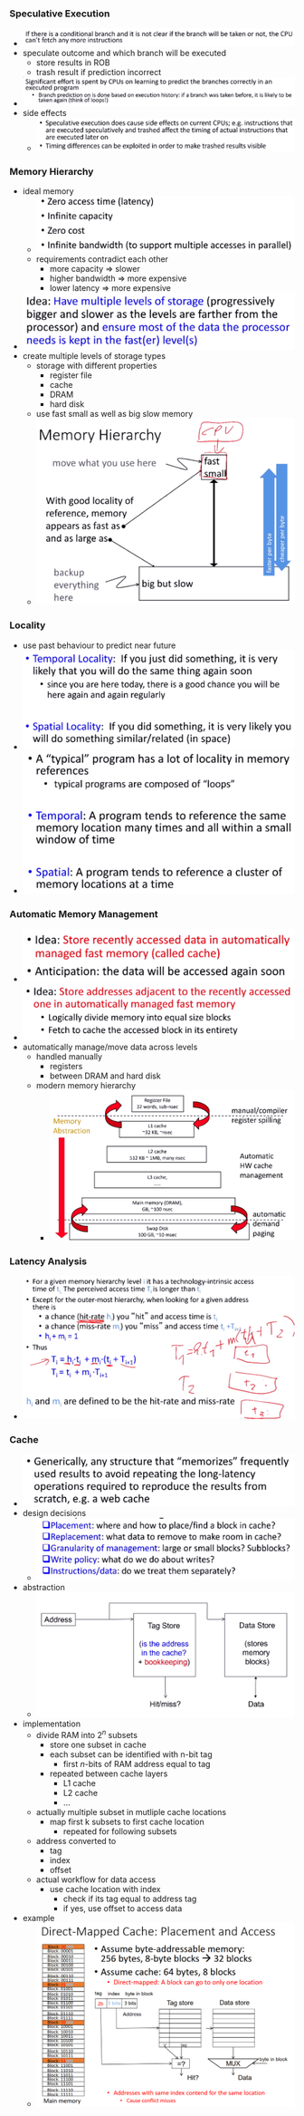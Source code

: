 ### Speculative Execution
+ ![](../../../z_images/Pasted%20image%2020230117122754.png)
+ speculate outcome and which branch will be executed
	+ store results in ROB
	+ trash result if prediction incorrect
+ ![](../../../z_images/Pasted%20image%2020230117122950.png)
+ side effects
	+ ![](../../../z_images/Pasted%20image%2020230117123027.png)

### Memory Hierarchy
+ ideal memory
	+ ![](../../../z_images/Pasted%20image%2020230117123313.png)
	+ requirements contradict each other
		+ more capacity => slower
		+ higher bandwidth => more expensive
		+ lower latency => more expensive
+ ![](../../../z_images/Pasted%20image%2020230117123711.png)
+ create multiple levels of storage types
	+ storage with different properties
		+ register file
		+ cache
		+ DRAM
		+ hard disk
	+ use fast small as well as big slow memory
	+ ![](../../../z_images/Pasted%20image%2020230117123800.png)

### Locality
+ use past behaviour to predict near future
+ ![](../../../z_images/Pasted%20image%2020230117124402.png)
+ ![](../../../z_images/Pasted%20image%2020230117124441.png)

### Automatic Memory Management
+ ![](../../../z_images/Pasted%20image%2020230117124507.png)
+ ![](../../../z_images/Pasted%20image%2020230117124557.png)
+ automatically manage/move data across levels
	+ handled manually
		+ registers
		+ between DRAM and hard disk 
	+ modern memory hierarchy
		+ ![](../../../z_images/Pasted%20image%2020230117124725.png)

### Latency Analysis
+ ![](../../../z_images/Pasted%20image%2020230117125154.png)

### Cache
+ ![](../../../z_images/Pasted%20image%2020230117125309.png)
+ design decisions
	+ ![](../../../z_images/Pasted%20image%2020230117125423.png)
+ abstraction
	+ ![](../../../z_images/Pasted%20image%2020230117125843.png)
+ implementation
	+ divide RAM into $2^n$ subsets
		+ store one subset in cache
		+ each subset can be identified with n-bit tag
			+ first $n$-bits of RAM address equal to tag
		+ repeated between cache layers
			+ L1 cache
			+ L2 cache
			+ ...
	+ actually multiple subset in mutliple cache locations
		+ map first k subsets to first cache location
			+ repeated for following subsets
	+ address converted to
		+ tag
		+ index
		+ offset
	+ actual workflow for data access
		+  use cache location with index
			+ check if its tag equal to address tag
			+ if yes, use offset to access data
+ example
	+ ![](../../../z_images/Pasted%20image%2020230117131811.png)
